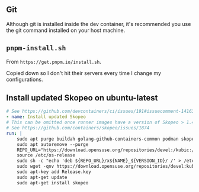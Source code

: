 ## Git

Although git is installed inside the dev container, it's recommended you use the git command installed on your host machine.

## `pnpm-install.sh`

From `https://get.pnpm.io/install.sh`.

Copied down so I don't hit their servers every time I change my configurations.

## Install updated Skopeo on ubuntu-latest

```yaml
# See https://github.com/devcontainers/ci/issues/191#issuecomment-1416384710
- name: Install updated Skopeo
# This can be omitted once runner images have a version of Skopeo > 1.4.1
# See https://github.com/containers/skopeo/issues/1874
run: |
    sudo apt purge buildah golang-github-containers-common podman skopeo
    sudo apt autoremove --purge
    REPO_URL="https://download.opensuse.org/repositories/devel:/kubic:/libcontainers:/unstable"
    source /etc/os-release
    sudo sh -c "echo 'deb ${REPO_URL}/x${NAME}_${VERSION_ID}/ /' > /etc/apt/sources.list.d/devel:kubic:libcontainers:unstable.list"
    sudo wget -qnv https://download.opensuse.org/repositories/devel:kubic:libcontainers:stable/x${NAME}_${VERSION_ID}/Release.key -O Release.key
    sudo apt-key add Release.key
    sudo apt-get update
    sudo apt-get install skopeo
```
